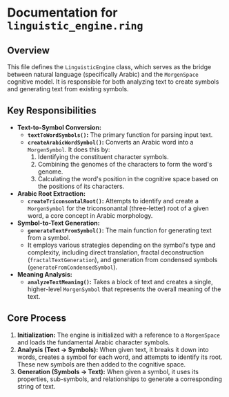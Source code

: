 
# Documentation for `linguistic_engine.ring`

## Overview

This file defines the `LinguisticEngine` class, which serves as the bridge between natural language (specifically Arabic) and the `MorgenSpace` cognitive model. It is responsible for both analyzing text to create symbols and generating text from existing symbols.

## Key Responsibilities

- **Text-to-Symbol Conversion:**
    - **`textToWordSymbols()`:** The primary function for parsing input text.
    - **`createArabicWordSymbol()`:** Converts an Arabic word into a `MorgenSymbol`. It does this by:
        1.  Identifying the constituent character symbols.
        2.  Combining the genomes of the characters to form the word's genome.
        3.  Calculating the word's position in the cognitive space based on the positions of its characters.
- **Arabic Root Extraction:**
    - **`createTriconsontalRoot()`:** Attempts to identify and create a `MorgenSymbol` for the triconsonantal (three-letter) root of a given word, a core concept in Arabic morphology.
- **Symbol-to-Text Generation:**
    - **`generateTextFromSymbol()`:** The main function for generating text from a symbol.
    - It employs various strategies depending on the symbol's type and complexity, including direct translation, fractal deconstruction (`fractalTextGeneration`), and generation from condensed symbols (`generateFromCondensedSymbol`).
- **Meaning Analysis:**
    - **`analyzeTextMeaning()`:** Takes a block of text and creates a single, higher-level `MorgenSymbol` that represents the overall meaning of the text.

## Core Process

1.  **Initialization:** The engine is initialized with a reference to a `MorgenSpace` and loads the fundamental Arabic character symbols.
2.  **Analysis (Text -> Symbols):** When given text, it breaks it down into words, creates a symbol for each word, and attempts to identify its root. These new symbols are then added to the cognitive space.
3.  **Generation (Symbols -> Text):** When given a symbol, it uses its properties, sub-symbols, and relationships to generate a corresponding string of text.
